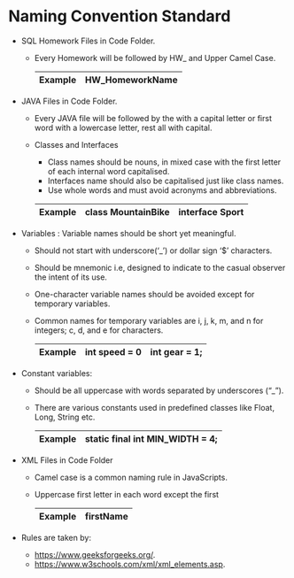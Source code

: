#   Naming Convention Standard

* SQL Homework Files in Code Folder.
    * Every Homework will be followed by HW_ and Upper Camel Case.

        | Example     | HW_HomeworkName |
        | ----------- | ----------- |


* JAVA Files in Code Folder.
    * Every JAVA file will be followed by the with a capital letter or first word with a lowercase letter, rest all with capital.

    * Classes and Interfaces
        * Class names should be nouns, in mixed case with the first letter of each internal word capitalised. 
        * Interfaces name should also be capitalised just like class names.
        * Use whole words and must avoid acronyms and abbreviations.

         | Example     | class MountainBike | interface Sport |
         | ----------- | ----------- | ----------- |

* Variables : Variable names should be short yet meaningful.
    * Should not start with underscore(‘_’) or dollar sign ‘$’ characters.
    * Should be mnemonic i.e, designed to indicate to the casual observer the intent of its use.
    * One-character variable names should be avoided except for temporary variables.
    * Common names for temporary variables are i, j, k, m, and n for integers; c, d, and e for characters.

        | Example     |  int speed = 0 |  int gear = 1; |
        | ----------- | ----------- | ----------- |

* Constant variables: 
  * Should be all uppercase with words separated by underscores (“_”).
  * There are various constants used in predefined classes like Float, Long, String etc.

    | Example     |  static final int MIN_WIDTH = 4; |
    | ----------- | -------------------------------- |

* XML Files in Code Folder
  * Camel case is a common naming rule in JavaScripts.
  * Uppercase first letter in each word except the first

    | Example     |  firstName |
    | ----------- | ---------- |




        
       























* Rules are taken by:
  *  https://www.geeksforgeeks.org/.
  *  https://www.w3schools.com/xml/xml_elements.asp.